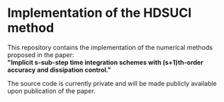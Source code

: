 # Implementation of the HDSUCI method

This repository contains the implementation of the numerical methods proposed in the paper:  
**"Implicit s-sub-step time integration schemes with (s+1)th-order accuracy and dissipation control."**

The source code is currently private and will be made publicly available upon publication of the paper.
